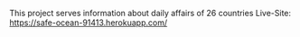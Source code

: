 This project serves information about daily affairs of 26 countries
Live-Site: https://safe-ocean-91413.herokuapp.com/
